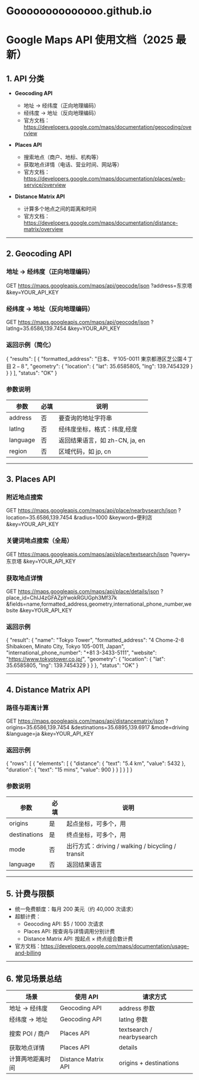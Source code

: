 # Goooooooooooooo.github.io

# Google Maps API 使用文档（2025 最新）

## 1. API 分类

- **Geocoding API**
  
  - 地址 → 经纬度（正向地理编码）
  - 经纬度 → 地址（反向地理编码）
  - 官方文档：https://developers.google.com/maps/documentation/geocoding/overview
- **Places API**
  
  - 搜索地点（商户、地标、机构等）
  - 获取地点详情（电话、营业时间、网站等）
  - 官方文档：https://developers.google.com/maps/documentation/places/web-service/overview
- **Distance Matrix API**
  
  - 计算多个地点之间的距离和时间
  - 官方文档：https://developers.google.com/maps/documentation/distance-matrix/overview

---

## 2. Geocoding API

### 地址 → 经纬度（正向地理编码）

GET https://maps.googleapis.com/maps/api/geocode/json
?address=东京塔
&key=YOUR_API_KEY

### 经纬度 → 地址（反向地理编码）

GET https://maps.googleapis.com/maps/api/geocode/json
?latlng=35.6586,139.7454
&key=YOUR_API_KEY

### 返回示例（简化）

{
"results": [
{
"formatted_address": "日本、〒105-0011 東京都港区芝公園４丁目２−８",
"geometry": {
"location": { "lat": 35.6585805, "lng": 139.7454329 }
}
}
],
"status": "OK"
}

### 参数说明

参数 | 必填 | 说明
---- | ---- | ----
address | 否 | 要查询的地址字符串
latlng | 否 | 经纬度坐标，格式：纬度,经度
language | 否 | 返回结果语言，如 zh-CN, ja, en
region | 否 | 区域代码，如 jp, cn

---

## 3. Places API

### 附近地点搜索

GET https://maps.googleapis.com/maps/api/place/nearbysearch/json
?location=35.6586,139.7454
&radius=1000
&keyword=便利店
&key=YOUR_API_KEY

### 关键词地点搜索（全局）

GET https://maps.googleapis.com/maps/api/place/textsearch/json
?query=东京塔
&key=YOUR_API_KEY

### 获取地点详情

GET https://maps.googleapis.com/maps/api/place/details/json
?place_id=ChIJ4zGFAZpYwokRGUGph3Mf37k
&fields=name,formatted_address,geometry,international_phone_number,website
&key=YOUR_API_KEY

### 返回示例

{
"result": {
"name": "Tokyo Tower",
"formatted_address": "4 Chome-2-8 Shibakoen, Minato City, Tokyo 105-0011, Japan",
"international_phone_number": "+81 3-3433-5111",
"website": "https://www.tokyotower.co.jp/",
"geometry": {
"location": { "lat": 35.6585805, "lng": 139.7454329 }
}
},
"status": "OK"
}

---

## 4. Distance Matrix API

### 路径与距离计算

GET https://maps.googleapis.com/maps/api/distancematrix/json
?origins=35.6586,139.7454
&destinations=35.6895,139.6917
&mode=driving
&language=ja
&key=YOUR_API_KEY

### 返回示例

{
"rows": [
{
"elements": [
{
"distance": { "text": "5.4 km", "value": 5432 },
"duration": { "text": "15 mins", "value": 900 }
}
]
}
]
}

### 参数说明

参数 | 必填 | 说明
---- | ---- | ----
origins | 是 | 起点坐标，可多个，用 | 分隔
destinations | 是 | 终点坐标，可多个，用 | 分隔
mode | 否 | 出行方式：driving / walking / bicycling / transit
language | 否 | 返回结果语言

---

## 5. 计费与限额

- 统一免费额度：每月 200 美元（约 40,000 次请求）
- 超额计费：
  - Geocoding API: $5 / 1000 次请求
  - Places API: 按查询与详情调用分别计费
  - Distance Matrix API: 按起点 × 终点组合数计费
- 官方文档：https://developers.google.com/maps/documentation/usage-and-billing

---

## 6. 常见场景总结

场景 | 使用 API | 请求方式
---- | -------- | ----------
地址 → 经纬度 | Geocoding API | address 参数
经纬度 → 地址 | Geocoding API | latlng 参数
搜索 POI / 商户 | Places API | textsearch / nearbysearch
获取地点详情 | Places API | details
计算两地距离时间 | Distance Matrix API | origins + destinations
